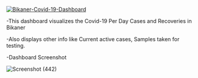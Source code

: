 [![Bikaner-Covid-19-Dashboard](https://static.streamlit.io/badges/streamlit_badge_black_white.svg)](https://share.streamlit.io/vivek20dadhich/bikaner-covid-19-dashboard/main/bikaner-covid-app.py)

-This dashboard visualizes the Covid-19 Per Day Cases and Recoveries in Bikaner

-Also displays other info like Current active cases, Samples taken for testing.

-Dashboard Screenshot

![Screenshot (442)](https://user-images.githubusercontent.com/22216569/120132362-ddef8480-c1e7-11eb-8660-eee85beb4ce7.png)

